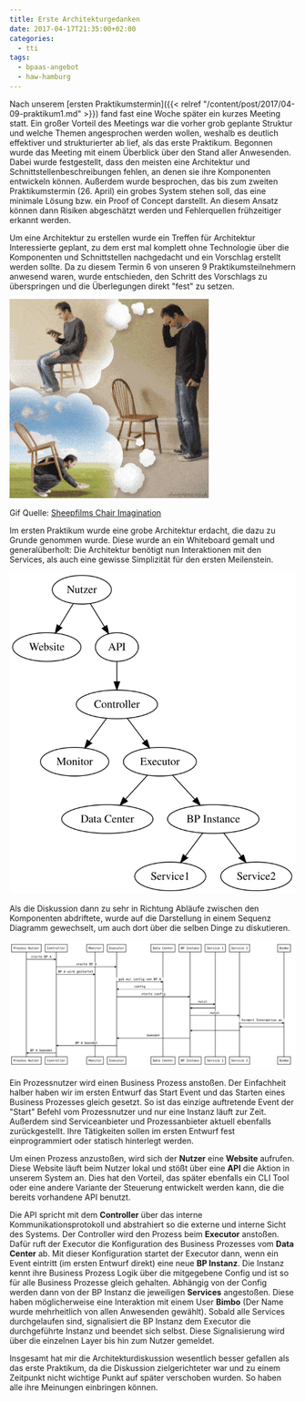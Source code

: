 ```yaml
---
title: Erste Architekturgedanken
date: 2017-04-17T21:35:00+02:00
categories:
  - tti
tags:
  - bpaas-angebot
  - haw-hamburg
---
```


Nach unserem [ersten Praktikumstermin]({{< relref "/content/post/2017/04-09-praktikum1.md" >}}) fand fast eine Woche später ein kurzes Meeting statt.
Ein großer Vorteil des Meetings war die vorher grob geplante Struktur und welche Themen angesprochen werden wollen, weshalb es deutlich effektiver und strukturierter ab lief, als das erste Praktikum.
Begonnen wurde das Meeting mit einem Überblick über den Stand aller Anwesenden.
Dabei wurde festgestellt, dass den meisten eine Architektur und Schnittstellenbeschreibungen fehlen, an denen sie ihre Komponenten entwickeln können.
Außerdem wurde besprochen, das bis zum zweiten Praktikumstermin (26. April) ein grobes System stehen soll, das eine minimale Lösung bzw. ein Proof of Concept darstellt.
An diesem Ansatz können dann Risiken abgeschätzt werden und Fehlerquellen frühzeitiger erkannt werden.

Um eine Architektur zu erstellen wurde ein Treffen für Architektur Interessierte geplant, zu dem erst mal komplett ohne Technologie über die Komponenten und Schnittstellen nachgedacht und ein Vorschlag erstellt werden sollte.
Da zu diesem Termin 6 von unseren 9 Praktikumsteilnehmern anwesend waren, wurde entschieden, den Schritt des Vorschlags zu überspringen und die Überlegungen direkt "fest" zu setzen.

![Jeder hat andere Gedanken](/assets/2017/04/chairimagine1.gif)

Gif Quelle: [Sheepfilms Chair Imagination](http://sheepfilms.co.uk/2010/05/20/chair-imagination/)

Im ersten Praktikum wurde eine grobe Architektur erdacht, die dazu zu Grunde genommen wurde.
Diese wurde an ein Whiteboard gemalt und generalüberholt: Die Architektur benötigt nun Interaktionen mit den Services, als auch eine gewisse Simplizität für den ersten Meilenstein.

![Komponenten Erster Ansatz](/assets/2017/04/ersteransatz-komponenten.svg)

Als die Diskussion dann zu sehr in Richtung Abläufe zwischen den Komponenten abdriftete, wurde auf die Darstellung in einem Sequenz Diagramm gewechselt, um auch dort über die selben Dinge zu diskutieren.

![Sequenz Diagramm Erster Ansatz](/assets/2017/04/ersteransatz-sequence.svg)

Ein Prozessnutzer wird einen Business Prozess anstoßen.
Der Einfachheit halber haben wir im ersten Entwurf das Start Event und das Starten eines Business Prozesses gleich gesetzt.
So ist das einzige auftretende Event der "Start" Befehl vom Prozessnutzer und nur eine Instanz läuft zur Zeit.
Außerdem sind Serviceanbieter und Prozessanbieter aktuell ebenfalls zurückgestellt.
Ihre Tätigkeiten sollen im ersten Entwurf fest einprogrammiert oder statisch hinterlegt werden.

Um einen Prozess anzustoßen, wird sich der **Nutzer** eine **Website** aufrufen.
Diese Website läuft beim Nutzer lokal und stößt über eine **API** die Aktion in unserem System an.
Dies hat den Vorteil, das später ebenfalls ein CLI Tool oder eine andere Variante der Steuerung entwickelt werden kann, die die bereits vorhandene API benutzt.

Die API spricht mit dem **Controller** über das interne Kommunikationsprotokoll und abstrahiert so die externe und interne Sicht des Systems.
Der Controller wird den Prozess beim **Executor** anstoßen.
Dafür ruft der Executor die Konfiguration des Business Prozesses vom **Data Center** ab.
Mit dieser Konfiguration startet der Executor dann, wenn ein Event eintritt (im ersten Entwurf direkt) eine neue **BP Instanz**.
Die Instanz kennt ihre Business Prozess Logik über die mitgegebene Config und ist so für alle Business Prozesse gleich gehalten.
Abhängig von der Config werden dann von der BP Instanz die jeweiligen **Services** angestoßen.
Diese haben möglicherweise eine Interaktion mit einem User **Bimbo** (Der Name wurde mehrheitlich von allen Anwesenden gewählt).
Sobald alle Services durchgelaufen sind, signalisiert die BP Instanz dem Executor die durchgeführte Instanz und beendet sich selbst.
Diese Signalisierung wird über die einzelnen Layer bis hin zum Nutzer gemeldet.

Insgesamt hat mir die Architekturdiskussion wesentlich besser gefallen als das erste Praktikum, da die Diskussion zielgerichteter war und zu einem Zeitpunkt nicht wichtige Punkt auf später verschoben wurden.
So haben alle ihre Meinungen einbringen können.
